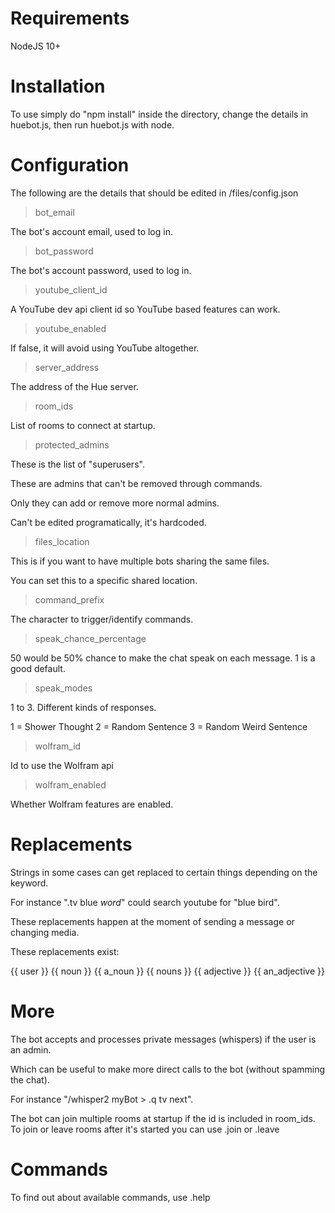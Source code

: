 # Requirements

NodeJS 10+

# Installation

To use simply do "npm install" inside the directory, change the details in huebot.js, then run huebot.js with node.

# Configuration

The following are the details that should be edited in /files/config.json

>bot_email

The bot's account email, used to log in.

>bot_password

The bot's account password, used to log in.

>youtube_client_id

A YouTube dev api client id so YouTube based features can work.

>youtube_enabled

If false, it will avoid using YouTube altogether.

>server_address

The address of the Hue server.

>room_ids

List of rooms to connect at startup.

>protected_admins

These is the list of "superusers". 

These are admins that can't be removed through commands. 

Only they can add or remove more normal admins.

Can't be edited programatically, it's hardcoded.

>files_location

This is if you want to have multiple bots sharing the same files.

You can set this to a specific shared location.

>command_prefix

The character to trigger/identify commands.

>speak_chance_percentage

50 would be 50% chance to make the chat speak on each message. 1 is a good default.

>speak_modes

1 to 3. Different kinds of responses.

1 = Shower Thought
2 = Random Sentence
3 = Random Weird Sentence

>wolfram_id

Id to use the Wolfram api

>wolfram_enabled

Whether Wolfram features are enabled.

# Replacements

Strings in some cases can get replaced to certain things depending on the keyword.

For instance ".tv blue $word$" could search youtube for "blue bird".

These replacements happen at the moment of sending a message or changing media.

These replacements exist:

{{ user }}
{{ noun }}
{{ a_noun }}
{{ nouns }}
{{ adjective }}
{{ an_adjective }}

# More

The bot accepts and processes private messages (whispers) if the user is an admin.

Which can be useful to make more direct calls to the bot (without spamming the chat).

For instance "/whisper2 myBot > .q tv next".

The bot can join multiple rooms at startup if the id is included in room_ids. To join or leave rooms after it's started you can use .join or .leave

# Commands

To find out about available commands, use .help